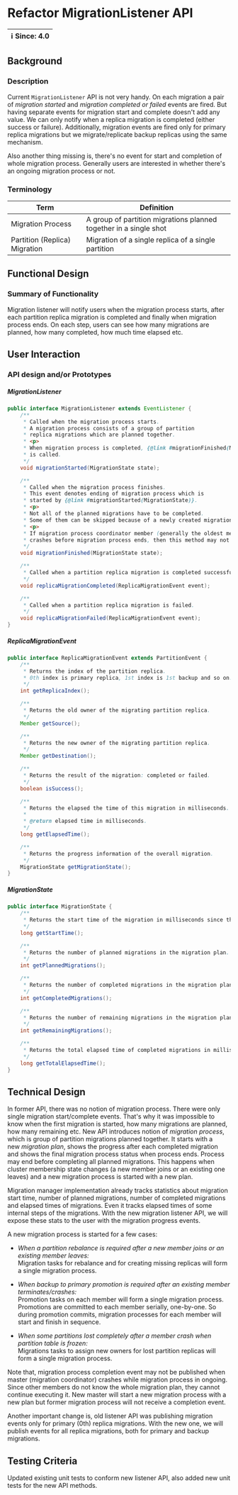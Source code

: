 # Refactor MigrationListener API

|ℹ️ Since: 4.0| 
|-------------|  


## Background

### Description

Current `MigrationListener` API is not very handy. On each migration a
pair of *migration started* and *migration completed or failed* events
are fired. But having separate events for migration start and complete
doesn't add any value. We can only notify when a replica migration is
completed (either success or failure). Additionally, migration events
are fired only for primary replica migrations but we migrate/replicate
backup replicas using the same mechanism.

Also another thing missing is, there's no event for start and completion
of whole migration process. Generally users are interested in whether
there's an ongoing migration process or not.

### Terminology

| Term                          | Definition                                                        |
|-------------------------------|-------------------------------------------------------------------|
| Migration Process             | A group of partition migrations planned together in a single shot |
| Partition (Replica) Migration | Migration of a single replica of a single partition               |

  

## Functional Design

### Summary of Functionality

Migration listener will notify users when the migration process starts,
after each partition replica migration is completed and finally when
migration process ends. On each step, users can see how many migrations
are planned, how many completed, how much time elapsed etc.

## User Interaction

### API design and/or Prototypes

  
##### **MigrationListener**

```java
public interface MigrationListener extends EventListener {
    /**
     * Called when the migration process starts.
     * A migration process consists of a group of partition
     * replica migrations which are planned together.
     * <p>
     * When migration process is completed, {@link #migrationFinished(MigrationState)}
     * is called.
     */
    void migrationStarted(MigrationState state);

    /**
     * Called when the migration process finishes.
     * This event denotes ending of migration process which is
     * started by {@link #migrationStarted(MigrationState)}.
     * <p>
     * Not all of the planned migrations have to be completed.
     * Some of them can be skipped because of a newly created migration plan.
     * <p>
     * If migration process coordinator member (generally the oldest member in cluster)
     * crashes before migration process ends, then this method may not be called at all.
     */
    void migrationFinished(MigrationState state);

    /**
     * Called when a partition replica migration is completed successfully.
     */
    void replicaMigrationCompleted(ReplicaMigrationEvent event);

    /**
     * Called when a partition replica migration is failed.
     */
    void replicaMigrationFailed(ReplicaMigrationEvent event);
}
```

  

##### **ReplicaMigrationEvent**

```java
public interface ReplicaMigrationEvent extends PartitionEvent {
    /**
     * Returns the index of the partition replica.
     * 0th index is primary replica, 1st index is 1st backup and so on.
     */
    int getReplicaIndex();

    /**
     * Returns the old owner of the migrating partition replica.
     */
    Member getSource();

    /**
     * Returns the new owner of the migrating partition replica.
     */
    Member getDestination();

    /**
     * Returns the result of the migration: completed or failed.
     */
    boolean isSuccess();

    /**
     * Returns the elapsed the time of this migration in milliseconds.
     *
     * @return elapsed time in milliseconds.
     */
    long getElapsedTime();

    /**
     * Returns the progress information of the overall migration.
     */
    MigrationState getMigrationState();
}
```

  

##### **MigrationState**

```java
public interface MigrationState {
    /**
     * Returns the start time of the migration in milliseconds since the epoch.
     */
    long getStartTime();

    /**
     * Returns the number of planned migrations in the migration plan.
     */
    int getPlannedMigrations();

    /**
     * Returns the number of completed migrations in the migration plan.
     */
    int getCompletedMigrations();

    /**
     * Returns the number of remaining migrations in the migration plan.
     */
    int getRemainingMigrations();

    /**
     * Returns the total elapsed time of completed migrations in milliseconds.
     */
    long getTotalElapsedTime();
}
```

  

## Technical Design

In former API, there was no notion of migration process. There were only
single migration start/complete events. That's why it was impossible to
know when the first migration is started, how many migrations are
planned, how many remaining etc. New API introduces notion of *migration
process*, which is group of partition migrations planned together. It
starts with a new *migration plan*, shows the progress after each
completed migration and shows the final migration process status when
process ends. Process may end before completing all planned migrations.
This happens when cluster membership state changes (a new member joins
or an existing one leaves) and a new migration process is started with a
new plan.

Migration manager implementation already tracks statistics about
migration start time, number of planned migrations, number of completed
migrations and elapsed times of migrations. Even it tracks elapsed times
of some internal steps of the migrations. With the new migration
listener API, we will expose these stats to the user with the migration
progress events.

A new migration process is started for a few cases:

-   *When a partition rebalance is required after a new member joins or
    an existing member leaves:*  
    Migration tasks for rebalance and for creating missing replicas will
    form a single migration process.

-   *When backup to primary promotion is required after an existing
    member terminates/crashes:*  
    Promotion tasks on each member will form a single migration process.
    Promotions are committed to each member serially, one-by-one. So
    during promotion commits, migration processes for each member will
    start and finish in sequence.

-   *When some partitions lost completely after a member crash when
    partition table is frozen:*  
    Migrations tasks to assign new owners for lost partition replicas
    will form a single migration process.

Note that, migration process completion event may not be published when
master (migration coordinator) crashes while migration process in
ongoing. Since other members do not know the whole migration plan, they
cannot continue executing it. New master will start a new migration
process with a new plan but former migration process will not receive a
completion event.

Another important change is, old listener API was publishing migration
events only for primary (0th) replica migrations. With the new one, we
will publish events for all replica migrations, both for primary and
backup migrations.

## Testing Criteria

Updated existing unit tests to conform new listener API, also added new
unit tests for the new API methods. 

